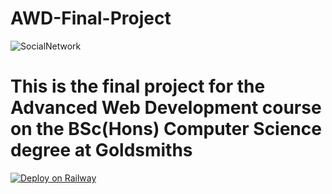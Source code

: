 ﻿# AWD-Final-Project
![SocialNetwork](https://user-images.githubusercontent.com/26929215/229166488-e5aca221-f160-40db-9e5f-7ccf34130e74.jpg)
# This is the final project for the Advanced Web Development course on the BSc(Hons) Computer Science degree at Goldsmiths
[![Deploy on Railway](https://railway.app/button.svg)](https://railway.app/new/template/GB6Eki?referralCode=U5zXSw)
